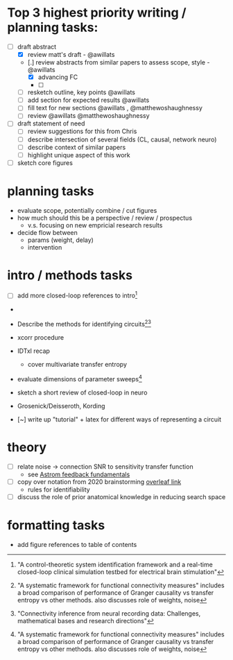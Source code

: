 # Top 3 highest priority writing / planning tasks:
- [ ] draft abstract 
  - [x] review matt's draft - @awillats
  - [.] review abstracts from similar papers to assess scope, style - @awillats
    - [x] advancing FC
    - [ ] 
  - [ ] resketch outline, key points @awillats
  - [ ] add section for expected results @awillats
  - [ ] fill text for new sections @awillats , @matthewoshaughnessy
  - [ ] review @awillats @matthewoshaughnessy

- [ ] draft statement of need 
  - [ ] review suggestions for this from Chris
  - [ ] describe intersection of several fields (CL, causal, network neuro)
  - [ ] describe context of similar papers
  - [ ] highlight unique aspect of this work

- [ ] sketch core figures 

# planning tasks 
- evaluate scope, potentially combine / cut figures
- how much should this be a perspective / review / prospectus 
  - v.s. focusing on new empricial research results
- decide flow between 
  - params (weight, delay)
  - intervention 

[^FC_measures]: "A systematic framework for functional connectivity measures" includes a broad comparison of performance of Granger causality vs transfer entropy vs other methods. also discusses role of weights, noise
[^connect_infer]: "Connectivity inference from neural recording data: Challenges, mathematical bases and research directions"
[^ctrl_sys_id]: "A control-theoretic system identification framework and a real-time closed-loop clinical simulation testbed for electrical brain stimulation"

# intro / methods tasks
 - [ ] add more closed-loop references to intro[^ctrl_sys_id]
  - 
 - Describe the methods for identifying circuits[^FC_measures][^connect_infer]
  - xcorr procedure 
  - IDTxl recap 
    - cover multivariate transfer entropy 
 - evaluate dimensions of parameter sweeps[^FC_measures]
 - sketch a short review of closed-loop in neuro
  - Grosenick/Deisseroth, Kording 
  
 - [~] write up "tutorial" + latex for different ways of representing a circuit

# theory 
- [ ] relate noise → connection SNR to sensitivity transfer function 
  - see [Astrom feedback fundamentals](https://www.cds.caltech.edu/~murray/courses/cds101/fa02/caltech/astrom-ch5.pdf)
- [ ] copy over notation from 2020 brainstorming [overleaf link](https://www.overleaf.com/project/5e8232cd6157d200014b52d4)
  - rules for identifiability 
- [ ] discuss the role of prior anatomical knowledge in reducing search space 

# formatting tasks 
- add figure references to table of contents  